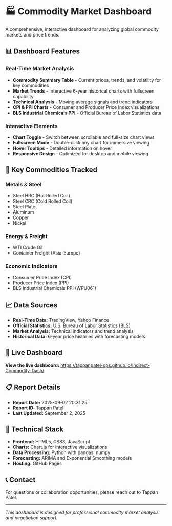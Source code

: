 # 🏭 Commodity Market Dashboard

A comprehensive, interactive dashboard for analyzing global commodity markets and price trends.

## 📊 Dashboard Features

### **Real-Time Market Analysis**
- **Commodity Summary Table** - Current prices, trends, and volatility for key commodities
- **Market Trends** - Interactive 6-year historical charts with fullscreen capability
- **Technical Analysis** - Moving average signals and trend indicators
- **CPI & PPI Charts** - Consumer and Producer Price Index visualizations
- **BLS Industrial Chemicals PPI** - Official Bureau of Labor Statistics data

### **Interactive Elements**
- **Chart Toggle** - Switch between scrollable and full-size chart views
- **Fullscreen Mode** - Double-click any chart for immersive viewing
- **Hover Tooltips** - Detailed information on hover
- **Responsive Design** - Optimized for desktop and mobile viewing

## 🎯 Key Commodities Tracked

### **Metals & Steel**
- Steel HRC (Hot Rolled Coil)
- Steel CRC (Cold Rolled Coil) 
- Steel Plate
- Aluminum
- Copper
- Nickel

### **Energy & Freight**
- WTI Crude Oil
- Container Freight (Asia-Europe)

### **Economic Indicators**
- Consumer Price Index (CPI)
- Producer Price Index (PPI)
- BLS Industrial Chemicals PPI (WPU061)

## 📈 Data Sources

- **Real-Time Data:** TradingView, Yahoo Finance
- **Official Statistics:** U.S. Bureau of Labor Statistics (BLS)
- **Market Analysis:** Technical indicators and trend analysis
- **Historical Data:** 6-year price histories with forecasting models

## 🚀 Live Dashboard

**View the live dashboard:** https://tappanpatel-ops.github.io/Indirect-Commodity-Dash/

## 📋 Report Details

- **Report Date:** 2025-09-02 20:31:25
- **Report ID:** Tappan Patel
- **Last Updated:** September 2, 2025

## 🔧 Technical Stack

- **Frontend:** HTML5, CSS3, JavaScript
- **Charts:** Chart.js for interactive visualizations
- **Data Processing:** Python with pandas, numpy
- **Forecasting:** ARIMA and Exponential Smoothing models
- **Hosting:** GitHub Pages

## 📞 Contact

For questions or collaboration opportunities, please reach out to Tappan Patel.

---

*This dashboard is designed for professional commodity market analysis and negotiation support.*

